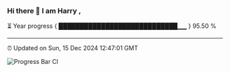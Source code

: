 ### Hi there 👋 I am Harry , 

⏳ Year progress { ████████████████████████████▁▁ } 95.50 %

---

⏰ Updated on Sun, 15 Dec 2024 12:47:01 GMT

![Progress Bar CI](https://github.com/duykhang68/duykhang68/workflows/Progress%20Bar%20CI/badge.svg)
